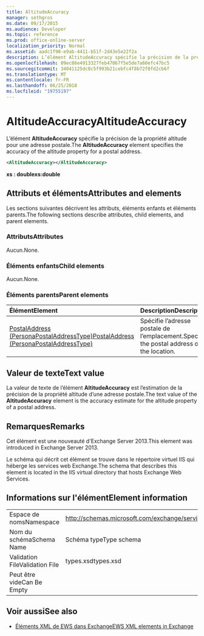 ```yaml
---
title: AltitudeAccuracy
manager: sethgros
ms.date: 09/17/2015
ms.audience: Developer
ms.topic: reference
ms.prod: office-online-server
localization_priority: Normal
ms.assetid: aadc1f90-e9ab-4411-b51f-2d43e5e22f2a
description: L’élément AltitudeAccuracy spécifie la précision de la propriété altitude pour une adresse postale.
ms.openlocfilehash: 09ec86e4913327feb47067f5e5de7a60efc47bc5
ms.sourcegitcommit: 34041125dc8c5f993b21cebfc4f8b72f0fd2cb6f
ms.translationtype: MT
ms.contentlocale: fr-FR
ms.lasthandoff: 06/25/2018
ms.locfileid: "19755197"
---
```

# <a name="altitudeaccuracy"></a><span data-ttu-id="9c968-103">AltitudeAccuracy</span><span class="sxs-lookup"><span data-stu-id="9c968-103">AltitudeAccuracy</span></span>

<span data-ttu-id="9c968-104">L’élément **AltitudeAccuracy** spécifie la précision de la propriété altitude pour une adresse postale.</span><span class="sxs-lookup"><span data-stu-id="9c968-104">The **AltitudeAccuracy** element specifies the accuracy of the altitude property for a postal address.</span></span> 
  
```XML
<AltitudeAccuracy></AltitudeAccuracy>
```

 <span data-ttu-id="9c968-105">**xs : double**</span><span class="sxs-lookup"><span data-stu-id="9c968-105">**xs:double**</span></span>
## <a name="attributes-and-elements"></a><span data-ttu-id="9c968-106">Attributs et éléments</span><span class="sxs-lookup"><span data-stu-id="9c968-106">Attributes and elements</span></span>

<span data-ttu-id="9c968-107">Les sections suivantes décrivent les attributs, éléments enfants et éléments parents.</span><span class="sxs-lookup"><span data-stu-id="9c968-107">The following sections describe attributes, child elements, and parent elements.</span></span>
  
### <a name="attributes"></a><span data-ttu-id="9c968-108">Attributs</span><span class="sxs-lookup"><span data-stu-id="9c968-108">Attributes</span></span>

<span data-ttu-id="9c968-109">Aucun.</span><span class="sxs-lookup"><span data-stu-id="9c968-109">None.</span></span>
  
### <a name="child-elements"></a><span data-ttu-id="9c968-110">Éléments enfants</span><span class="sxs-lookup"><span data-stu-id="9c968-110">Child elements</span></span>

<span data-ttu-id="9c968-111">Aucun.</span><span class="sxs-lookup"><span data-stu-id="9c968-111">None.</span></span>
  
### <a name="parent-elements"></a><span data-ttu-id="9c968-112">Éléments parents</span><span class="sxs-lookup"><span data-stu-id="9c968-112">Parent elements</span></span>

|<span data-ttu-id="9c968-113">**Élément**</span><span class="sxs-lookup"><span data-stu-id="9c968-113">**Element**</span></span>|<span data-ttu-id="9c968-114">**Description**</span><span class="sxs-lookup"><span data-stu-id="9c968-114">**Description**</span></span>|
|:-----|:-----|
|[<span data-ttu-id="9c968-115">PostalAddress (PersonaPostalAddressType)</span><span class="sxs-lookup"><span data-stu-id="9c968-115">PostalAddress (PersonaPostalAddressType)</span></span>](postaladdress-personapostaladdresstype.md) <br/> |<span data-ttu-id="9c968-116">Spécifie l’adresse postale de l’emplacement.</span><span class="sxs-lookup"><span data-stu-id="9c968-116">Specifies the postal address of the location.</span></span>  <br/> |
   
## <a name="text-value"></a><span data-ttu-id="9c968-117">Valeur de texte</span><span class="sxs-lookup"><span data-stu-id="9c968-117">Text value</span></span>

<span data-ttu-id="9c968-118">La valeur de texte de l’élément **AltitudeAccuracy** est l’estimation de la précision de la propriété altitude d’une adresse postale.</span><span class="sxs-lookup"><span data-stu-id="9c968-118">The text value of the **AltitudeAccuracy** element is the accuracy estimate for the altitude property of a postal address.</span></span> 
  
## <a name="remarks"></a><span data-ttu-id="9c968-119">Remarques</span><span class="sxs-lookup"><span data-stu-id="9c968-119">Remarks</span></span>

<span data-ttu-id="9c968-120">Cet élément est une nouveauté d'Exchange Server 2013.</span><span class="sxs-lookup"><span data-stu-id="9c968-120">This element was introduced in Exchange Server 2013.</span></span>
  
<span data-ttu-id="9c968-121">Le schéma qui décrit cet élément se trouve dans le répertoire virtuel IIS qui héberge les services web Exchange.</span><span class="sxs-lookup"><span data-stu-id="9c968-121">The schema that describes this element is located in the IIS virtual directory that hosts Exchange Web Services.</span></span>
  
## <a name="element-information"></a><span data-ttu-id="9c968-122">Informations sur l'élément</span><span class="sxs-lookup"><span data-stu-id="9c968-122">Element information</span></span>

|||
|:-----|:-----|
|<span data-ttu-id="9c968-123">Espace de noms</span><span class="sxs-lookup"><span data-stu-id="9c968-123">Namespace</span></span>  <br/> |http://schemas.microsoft.com/exchange/services/2006/types  <br/> |
|<span data-ttu-id="9c968-124">Nom du schéma</span><span class="sxs-lookup"><span data-stu-id="9c968-124">Schema Name</span></span>  <br/> |<span data-ttu-id="9c968-125">Schéma type</span><span class="sxs-lookup"><span data-stu-id="9c968-125">Type schema</span></span>  <br/> |
|<span data-ttu-id="9c968-126">Validation File</span><span class="sxs-lookup"><span data-stu-id="9c968-126">Validation File</span></span>  <br/> |<span data-ttu-id="9c968-127">types.xsd</span><span class="sxs-lookup"><span data-stu-id="9c968-127">types.xsd</span></span>  <br/> |
|<span data-ttu-id="9c968-128">Peut être vide</span><span class="sxs-lookup"><span data-stu-id="9c968-128">Can Be Empty</span></span>  <br/> ||
   
## <a name="see-also"></a><span data-ttu-id="9c968-129">Voir aussi</span><span class="sxs-lookup"><span data-stu-id="9c968-129">See also</span></span>

- [<span data-ttu-id="9c968-130">Éléments XML de EWS dans Exchange</span><span class="sxs-lookup"><span data-stu-id="9c968-130">EWS XML elements in Exchange</span></span>](ews-xml-elements-in-exchange.md)

